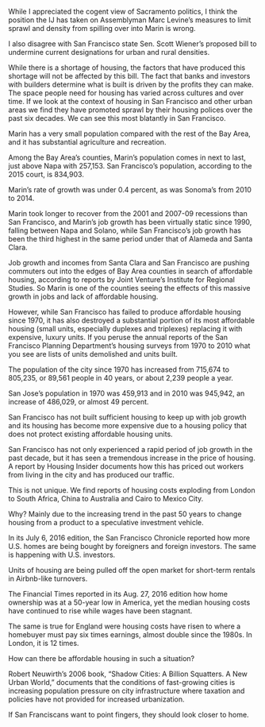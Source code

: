 While I appreciated the cogent view of Sacramento politics, I think the position
the IJ has taken on Assemblyman Marc Levine’s measures to limit sprawl and
density from spilling over into Marin is wrong.

I also disagree with San Francisco state Sen. Scott Wiener’s proposed bill to
undermine current designations for urban and rural densities.

While there is a shortage of housing, the factors that have produced this
shortage will not be affected by this bill. The fact that banks and investors
with builders determine what is built is driven by the profits they can make.
The space people need for housing has varied across cultures and over time. If
we look at the context of housing in San Francisco and other urban areas we find
they have promoted sprawl by their housing polices over the past six decades. We
can see this most blatantly in San Francisco.

Marin has a very small population compared with the rest of the Bay Area, and it
has substantial agriculture and recreation.

Among the Bay Area’s counties, Marin’s population comes in next to last, just
above Napa with 257,153. San Francisco’s population, according to the 2015
court, is 834,903.

Marin’s rate of growth was under 0.4 percent, as was Sonoma’s from 2010 to 2014.

Marin took longer to recover from the 2001 and 2007-09 recessions than San
Francisco, and Marin’s job growth has been virtually static since 1990, falling
between Napa and Solano, while San Francisco’s job growth has been the third
highest in the same period under that of Alameda and Santa Clara.

Job growth and incomes from Santa Clara and San Francisco are pushing commuters
out into the edges of Bay Area counties in search of affordable housing,
according to reports by Joint Venture’s Institute for Regional Studies. So Marin
is one of the counties seeing the effects of this massive growth in jobs and
lack of affordable housing.

However, while San Francisco has failed to produce affordable housing since
1970, it has also destroyed a substantial portion of its most affordable housing
(small units, especially duplexes and triplexes) replacing it with expensive,
luxury units. If you peruse the annual reports of the San Francisco Planning
Department’s housing surveys from 1970 to 2010 what you see are lists of units
demolished and units built.

The population of the city since 1970 has increased from 715,674 to 805,235, or
89,561 people in 40 years, or about 2,239 people a year.

San Jose’s population in 1970 was 459,913 and in 2010 was 945,942, an increase
of 486,029, or almost 49 percent.

San Francisco has not built sufficient housing to keep up with job growth and
its housing has become more expensive due to a housing policy that does not
protect existing affordable housing units.

San Francisco has not only experienced a rapid period of job growth in the past
decade, but it has seen a tremendous increase in the price of housing. A report
by Housing Insider documents how this has priced out workers from living in the
city and has produced our traffic.

This is not unique. We find reports of housing costs exploding from London to
South Africa, China to Australia and Cairo to Mexico City.

Why? Mainly due to the increasing trend in the past 50 years to change housing
from a product to a speculative investment vehicle.

In its July 6, 2016 edition, the San Francisco Chronicle reported how more
U.S. homes are being bought by foreigners and foreign investors. The same is
happening with U.S. investors.

Units of housing are being pulled off the open market for short-term rentals in
Airbnb-like turnovers.

The Financial Times reported in its Aug. 27, 2016 edition how home ownership was
at a 50-year low in America, yet the median housing costs have continued to rise
while wages have been stagnant.

The same is true for England were housing costs have risen to where a homebuyer
must pay six times earnings, almost double since the 1980s. In London, it is 12
times.

How can there be affordable housing in such a situation?

Robert Neuwirth’s 2006 book, “Shadow Cities: A Billion Squatters. A New Urban
World,” documents that the conditions of fast-growing cities is increasing
population pressure on city infrastructure where taxation and policies have not
provided for increased urbanization.

If San Franciscans want to point fingers, they should look closer to home.
